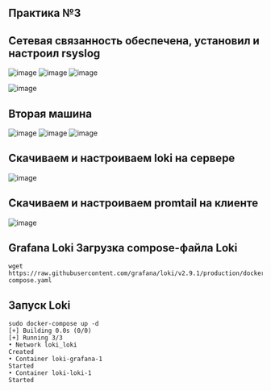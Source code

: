 ## Практика №3
## Сетевая связанность обеспечена, установил и настроил rsyslog
![image](https://github.com/kiberbull/TOIB/assets/65900037/8c90e248-b699-465c-90ee-5fc6d038816c)
![image](https://github.com/kiberbull/TOIB/assets/65900037/8a2e9721-d64f-4961-9ee5-fc21075fe257)
![image](https://github.com/kiberbull/TOIB/assets/65900037/c220cdbc-df84-4563-b872-4b60a67c135c)


![image](https://github.com/kiberbull/TOIB/assets/65900037/b3a3767b-ef05-490a-8ce4-04b1b47d85d7)

## Вторая машина 
![image](https://github.com/kiberbull/TOIB/assets/65900037/20b20d48-6121-45e6-86e9-7e95954aaa9b)
![image](https://github.com/kiberbull/TOIB/assets/65900037/03d312df-a566-43bf-8986-8f1216568ca4)
![image](https://github.com/kiberbull/TOIB/assets/65900037/22920e39-5cb3-4b9f-8f54-86ecf40c1adf)
## Скачиваем и настроиваем loki на сервере
![image](https://github.com/kiberbull/TOIB/assets/65900037/34593bd9-0782-4790-b3f9-2531cd0ba2ba)
## Скачиваем и настроиваем promtail на клиенте
![image](https://github.com/kiberbull/TOIB/assets/65900037/c503610a-1797-4aeb-9bb7-80bee92b07b4)
## Grafana Loki Загрузка compose-файла Loki
    wget https://raw.githubusercontent.com/grafana/loki/v2.9.1/production/docker-compose.yaml
## Запуск Loki
    sudo docker-compose up -d
    [+] Building 0.0s (0/0)
    [+] Running 3/3
    • Network loki_loki
    Created
    • Container loki-grafana-1
    Started
    • Container loki-loki-1
    Started
